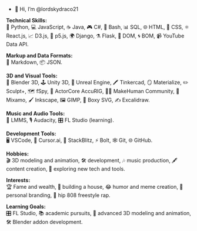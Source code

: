 - 👋 Hi, I’m @lordskydraco21

**Technical Skills:**  
🐍 Python, 💻 JavaScript, ☕ Java, 🎮 C#, 🐚 Bash, 📊 SQL, 🌐 HTML, 🎨 CSS, ⚛️ React.js, 📈 D3.js, 🎲 p5.js, 🌍 Django, ⚗️ Flask, 🧩 DOM, 🌀 BOM, 📹 YouTube Data API.  

**Markup and Data Formats:**  
📝 Markdown, 📦 JSON.  

**3D and Visual Tools:**  
🎥 Blender 3D, 🕹️ Unity 3D, 🌌 Unreal Engine, 🖍️ Tinkercad, 🪞 Materialize, ✏️ Sculpt+, 🗺️ fSpy, 🕺 ActorCore AccuRIG, 🧑‍🎨 MakeHuman Community, 💃 Mixamo, 🖌️ Inkscape, 🖼️ GIMP, 📐 Boxy SVG, ✍️ Excalidraw.  

**Music and Audio Tools:**  
🎵 LMMS, 🎙️ Audacity, 🎛️ FL Studio (learning).  

**Development Tools:**  
🖥️ VSCode, 🤖 Cursor.ai, 🧩 StackBlitz, ⚡ Bolt, 🕸️ Git, 🌐 GitHub.  

**Hobbies:**  
🎬 3D modeling and animation, 🛠️ development, 🎶 music production, 🖋️ content creation, 🌟 exploring new tech and tools.  

**Interests:**  
🏆 Fame and wealth, 🏡 building a house, 😂 humor and meme creation, 💼 personal branding, 🎤 hip 808 freestyle rap.  

**Learning Goals:**  
🎛️ FL Studio, 📚 academic pursuits, 🎥 advanced 3D modeling and animation, 🛠️ Blender addon development.  
<!---
lordskydraco21/lordskydraco21 is a ✨ special ✨ repository because its `README.md` (this file) appears on your GitHub profile.
You can click the Preview link to take a look at your changes.
--->
